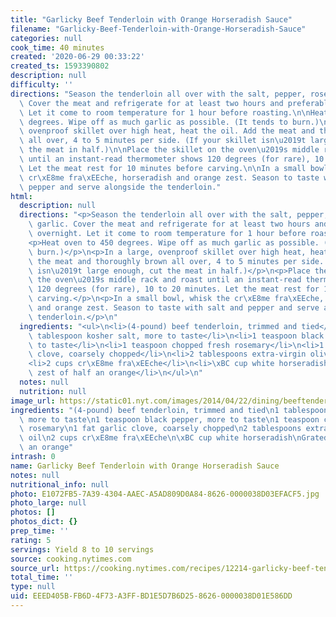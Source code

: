 ```yaml
---
title: "Garlicky Beef Tenderloin with Orange Horseradish Sauce"
filename: "Garlicky-Beef-Tenderloin-with-Orange-Horseradish-Sauce"
categories: null
cook_time: 40 minutes
created: '2020-06-29 00:33:22'
created_ts: 1593390802
description: null
difficulty: ''
directions: "Season the tenderloin all over with the salt, pepper, rosemary and garlic.\
  \ Cover the meat and refrigerate for at least two hours and preferably overnight.\
  \ Let it come to room temperature for 1 hour before roasting.\n\nHeat oven to 450\
  \ degrees. Wipe off as much garlic as possible. (It tends to burn.)\n\nIn a large,\
  \ ovenproof skillet over high heat, heat the oil. Add the meat and thoroughly brown\
  \ all over, 4 to 5 minutes per side. (If your skillet isn\u2019t large enough, cut\
  \ the meat in half.)\n\nPlace the skillet on the oven\u2019s middle rack and roast\
  \ until an instant-read thermometer shows 120 degrees (for rare), 10 to 20 minutes.\
  \ Let the meat rest for 10 minutes before carving.\n\nIn a small bowl, whisk the\
  \ cr\xE8me fra\xEEche, horseradish and orange zest. Season to taste with salt and\
  \ pepper and serve alongside the tenderloin."
html:
  description: null
  directions: "<p>Season the tenderloin all over with the salt, pepper, rosemary and\
    \ garlic. Cover the meat and refrigerate for at least two hours and preferably\
    \ overnight. Let it come to room temperature for 1 hour before roasting.</p>\n\
    <p>Heat oven to 450 degrees. Wipe off as much garlic as possible. (It tends to\
    \ burn.)</p>\n<p>In a large, ovenproof skillet over high heat, heat the oil. Add\
    \ the meat and thoroughly brown all over, 4 to 5 minutes per side. (If your skillet\
    \ isn\u2019t large enough, cut the meat in half.)</p>\n<p>Place the skillet on\
    \ the oven\u2019s middle rack and roast until an instant-read thermometer shows\
    \ 120 degrees (for rare), 10 to 20 minutes. Let the meat rest for 10 minutes before\
    \ carving.</p>\n<p>In a small bowl, whisk the cr\xE8me fra\xEEche, horseradish\
    \ and orange zest. Season to taste with salt and pepper and serve alongside the\
    \ tenderloin.</p>\n"
  ingredients: "<ul>\n<li>(4-pound) beef tenderloin, trimmed and tied</li>\n<li>1\
    \ tablespoon kosher salt, more to taste</li>\n<li>1 teaspoon black pepper, more\
    \ to taste</li>\n<li>1 teaspoon chopped fresh rosemary</li>\n<li>1 fat garlic\
    \ clove, coarsely chopped</li>\n<li>2 tablespoons extra-virgin olive oil</li>\n\
    <li>2 cups cr\xE8me fra\xEEche</li>\n<li>\xBC cup white horseradish</li>\n<li>Grated\
    \ zest of half an orange</li>\n</ul>\n"
  notes: null
  nutrition: null
image_url: https://static01.nyt.com/images/2014/04/22/dining/beeftenderloin/beeftenderloin-articleLarge.jpg
ingredients: "(4-pound) beef tenderloin, trimmed and tied\n1 tablespoon kosher salt,\
  \ more to taste\n1 teaspoon black pepper, more to taste\n1 teaspoon chopped fresh\
  \ rosemary\n1 fat garlic clove, coarsely chopped\n2 tablespoons extra-virgin olive\
  \ oil\n2 cups cr\xE8me fra\xEEche\n\xBC cup white horseradish\nGrated zest of half\
  \ an orange"
intrash: 0
name: Garlicky Beef Tenderloin with Orange Horseradish Sauce
notes: null
nutritional_info: null
photo: E1072FB5-7A39-4304-AAEC-A5AD809D0A84-8626-0000038D03EFACF5.jpg
photo_large: null
photos: []
photos_dict: {}
prep_time: ''
rating: 5
servings: Yield 8 to 10 servings
source: cooking.nytimes.com
source_url: https://cooking.nytimes.com/recipes/12214-garlicky-beef-tenderloin-with-orange-horseradish-sauce
total_time: ''
type: null
uid: EEED405B-FB6D-4F73-A3FF-BD1E5D7B6D25-8626-0000038D01E586DD
---
```

